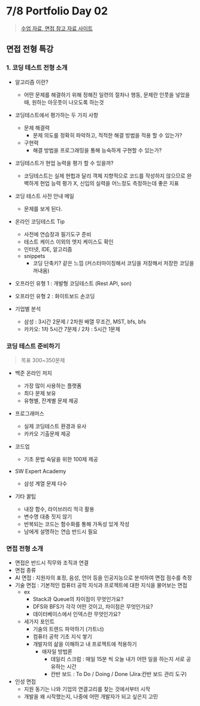 # 7/8 Portfolio Day 02

> [수업 자료, 면접 참고 자료 사이트](https://hphk-edu.notion.site/AI-14-0989b3a021394e58a3e22d497ec4e964)

## 면접 전형 특강

### 1. 코딩 테스트 전형 소개

- 알고리즘 이란?
  - 어떤 문제를 해결하기 위해 정해진 일련의 절차나 행동, 문제란 인풋을 넣었을 때, 원하는 아웃풋이 나오도록 하는것
- 코딩테스트에서 평가하는 두 가지 사항
  - 문제 해결력
    - 문제 의도를 정확히 파악하고, 적적한 해결 방법을 적용 할 수 있는가?
  - 구현력
    - 해결 방법을 프로그래밍을 통해 능숙하게 구현할 수 있는가?
- 코딩테스트가 현업 능력을 평가 할 수 있을까?
  - 코딩테스트는 실제 현헙과 달리 객체 지향적으로 코드를 작성하지 않으므로 완벽하게 현업 능력 평가 X, 신입의 실력을 어느정도 측정하는데 좋은 지표

- 코딩 테스트 사전 안내 메일
  - 문제를 보게 된다.
- 온라인 코딩테스트  Tip
  - 사전에 연습장과 필기도구 준비
  - 테스트 케이스 이외의 엣지 케이스도 확인
  - 인터넷, IDE, 알고리즘 
  - snippets 
    - 코딩 단축키? 같은 느낌 (커스터마이징해서 코딩을 저장해서 저장한 코딩을 꺼내옴)
- 오프라인 유형 1 : 개발형 코딩테스트 (Rest API, son)
- 오프라인 유형 2 : 화이트보드 손코딩
- 기업별 분석
  - 삼성 : 3시간 2문제 / 2차원 배열 무조건, MST, bfs, bfs
  - 카카오: 1차 5시간 7문제 / 2차 : 5시간 1문제

### 코딩 테스트 준비하기

> 목표 300~350문제

- 백준 온라인 저지
  - 가장 많이 사용하는 플랫폼
  - 최다 문제 보유
  - 유형별, 잔계별 문제 제공
- 프로그래머스
  - 실제 코딩테스트 환경과 유사
  - 카카오 기출문제 제공
- 코드업
  - 기초 문법 숙달을 위한 100제 제공
- SW Expert Academy
  - 삼성 계열 문제 다수

- 기타 꿀팁
  - 내장 함수, 라이브러리 적극 활용
  - 변수명 대충 짓지 않기
  - 반복되는 코드는 함수화를 통해 가독성 있게 작성
  - 남에게 설명하는 연습 반드시 필요

### 면접 전형 소개

- 면접은 반드시 직무와 조직과 연결
-  면접 종류
  - AI 면접 : 지원자의 표정, 음성, 언어 등을 인공지능으로 분석하여 면접 점수를 측정
  - 기술 면접 : 기본적인 컴퓨터 공학 지식과 프로젝트에 대한 지식을 물어보는 면접
    - ex 
      - Stack과 Queue의 차이점이 무엇인가요?
      - DFS와 BFS가 각각 어떤 것이고, 차이점은 무엇인가요?
      - 데이터베이스에서 인덱스란 무엇인가요?
    - 세가지 포인트
      - 기술의 트렌드 파악하기 (가트너)
      - 컴퓨터 공학 기초 지식 쌓기 
      - 개발자의 삶을 이해하고 내 프로젝트에 적용하기
        - 애자일 방법론
          - 데일리 스크럼 : 매일 15분 씩 오늘 내가 어떤 일을 하는지 서로 공유하는 시간
          - 칸반 보드 : To Do / Doing / Done (Jira:칸반 보드 관리 도구)
  - 인성 면접
    - 지원 동기는 나와 기업의 연결고리를 찾는 것에서부터 시작
    - 개발을 왜 시작했는지, 나중에 어떤 개발자가 되고 싶은지 고민